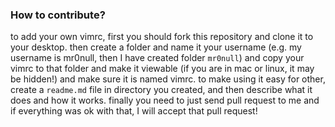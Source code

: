 ### How to contribute?
to add your own vimrc, first you should fork this repository and clone it to your desktop. then create a folder and name it your username (e.g. my username is mr0null, then I have created folder `mr0null`) and copy your vimrc to that folder and make it viewable (if you are in mac or linux, it may be hidden!) and make sure it is named vimrc. to make using it easy for other, create a `readme.md` file in directory you created, and then describe what it does and how it works. finally you need to just send pull request to me and if everything was ok with that, I will accept that pull request!